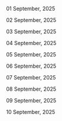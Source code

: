01 September, 2025

02 September, 2025

03 September, 2025

04 September, 2025

05 September, 2025

06 September, 2025

07 September, 2025

08 September, 2025

09 September, 2025

10 September, 2025